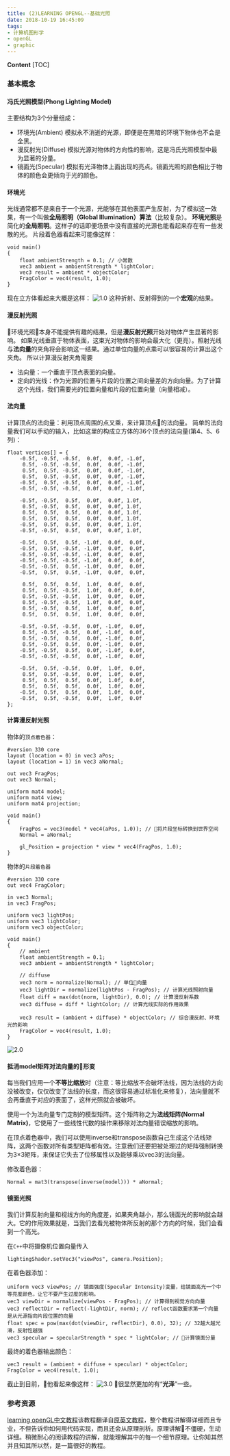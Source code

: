 ```yaml
---
title: (2)LEARNING OPENGL--基础光照
date: 2018-10-19 16:45:09
tags: 
- 计算机图形学
- openGL
- graphic
---
```


**Content**
[TOC]

### 基本概念
#### 冯氏光照模型(Phong Lighting Model)
主要结构为3个分量组成：
* 环境光(Ambient)
模拟永不消逝的光源，即便是在黑暗的环境下物体也不会是全黑。
* 漫反射光(Diffuse)
模拟光源对物体的方向性的影响，这是冯氏光照模型中最为显著的分量。
* 镜面光(Specular)
模拟有光泽物体上面出现的亮点。镜面光照的颜色相比于物体的颜色会更倾向于光的颜色。

#### 环境光
光线通常都不是来自于一个光源，光能够在其他表面产生反射，为了模拟这一效果，有一个叫做**全局照明（Global Illumination）算法**（比较复杂）。
**环境光照**是简化的**全局照明**。这样子的话即便场景中没有直接的光源也能看起来存在有一些发散的光。
片段着色器看起来可能像这样：
```
void main()
{
    float ambientStrength = 0.1; // 小常数
    vec3 ambient = ambientStrength * lightColor;
    vec3 result = ambient * objectColor;
    FragColor = vec4(result, 1.0);
}
```
现在立方体看起来大概是这样：
![1.0](2-Learn-openGL-基础光照/1.0.png)
这种折射、反射得到的一个**宏观**的结果。

#### 漫反射光照
环境光照本身不能提供有趣的结果，但是**漫反射光照**开始对物体产生显著的影响。
如果光线垂直于物体表面，这束光对物体的影响会最大化（更亮）。照射光线与**法向量**的夹角将会影响这一结果。通过单位向量的点乘可以很容易的计算出这个夹角。
所以计算漫反射夹角需要
* 法向量：一个垂直于顶点表面的向量。
* 定向的光线：作为光源的位置与片段的位置之间向量差的方向向量。为了计算这个光线，我们需要光的位置向量和片段的位置向量（向量相减）。

#### 法向量
计算顶点的法向量：利用顶点周围的点叉乘，来计算顶点的法向量。
简单的法向量我们可以手动的输入，比如这里的构成立方体的36个顶点的法向量(第4、5、6列)：
```
float vertices[] = {
    -0.5f, -0.5f, -0.5f,  0.0f,  0.0f, -1.0f,
     0.5f, -0.5f, -0.5f,  0.0f,  0.0f, -1.0f, 
     0.5f,  0.5f, -0.5f,  0.0f,  0.0f, -1.0f, 
     0.5f,  0.5f, -0.5f,  0.0f,  0.0f, -1.0f, 
    -0.5f,  0.5f, -0.5f,  0.0f,  0.0f, -1.0f, 
    -0.5f, -0.5f, -0.5f,  0.0f,  0.0f, -1.0f, 

    -0.5f, -0.5f,  0.5f,  0.0f,  0.0f, 1.0f,
     0.5f, -0.5f,  0.5f,  0.0f,  0.0f, 1.0f,
     0.5f,  0.5f,  0.5f,  0.0f,  0.0f, 1.0f,
     0.5f,  0.5f,  0.5f,  0.0f,  0.0f, 1.0f,
    -0.5f,  0.5f,  0.5f,  0.0f,  0.0f, 1.0f,
    -0.5f, -0.5f,  0.5f,  0.0f,  0.0f, 1.0f,

    -0.5f,  0.5f,  0.5f, -1.0f,  0.0f,  0.0f,
    -0.5f,  0.5f, -0.5f, -1.0f,  0.0f,  0.0f,
    -0.5f, -0.5f, -0.5f, -1.0f,  0.0f,  0.0f,
    -0.5f, -0.5f, -0.5f, -1.0f,  0.0f,  0.0f,
    -0.5f, -0.5f,  0.5f, -1.0f,  0.0f,  0.0f,
    -0.5f,  0.5f,  0.5f, -1.0f,  0.0f,  0.0f,

     0.5f,  0.5f,  0.5f,  1.0f,  0.0f,  0.0f,
     0.5f,  0.5f, -0.5f,  1.0f,  0.0f,  0.0f,
     0.5f, -0.5f, -0.5f,  1.0f,  0.0f,  0.0f,
     0.5f, -0.5f, -0.5f,  1.0f,  0.0f,  0.0f,
     0.5f, -0.5f,  0.5f,  1.0f,  0.0f,  0.0f,
     0.5f,  0.5f,  0.5f,  1.0f,  0.0f,  0.0f,

    -0.5f, -0.5f, -0.5f,  0.0f, -1.0f,  0.0f,
     0.5f, -0.5f, -0.5f,  0.0f, -1.0f,  0.0f,
     0.5f, -0.5f,  0.5f,  0.0f, -1.0f,  0.0f,
     0.5f, -0.5f,  0.5f,  0.0f, -1.0f,  0.0f,
    -0.5f, -0.5f,  0.5f,  0.0f, -1.0f,  0.0f,
    -0.5f, -0.5f, -0.5f,  0.0f, -1.0f,  0.0f,

    -0.5f,  0.5f, -0.5f,  0.0f,  1.0f,  0.0f,
     0.5f,  0.5f, -0.5f,  0.0f,  1.0f,  0.0f,
     0.5f,  0.5f,  0.5f,  0.0f,  1.0f,  0.0f,
     0.5f,  0.5f,  0.5f,  0.0f,  1.0f,  0.0f,
    -0.5f,  0.5f,  0.5f,  0.0f,  1.0f,  0.0f,
    -0.5f,  0.5f, -0.5f,  0.0f,  1.0f,  0.0f
};
```
#### 计算漫反射光照
物体的`顶点着色器`：
```
#version 330 core
layout (location = 0) in vec3 aPos;
layout (location = 1) in vec3 aNormal;

out vec3 FragPos;
out vec3 Normal;

uniform mat4 model;
uniform mat4 view;
uniform mat4 projection;

void main()
{
    FragPos = vec3(model * vec4(aPos, 1.0)); // 将片段坐标转换到世界空间
    Normal = aNormal;
    
    gl_Position = projection * view * vec4(FragPos, 1.0);
}
```
物体的`片段着色器`
```
#version 330 core
out vec4 FragColor;

in vec3 Normal;  
in vec3 FragPos;  
  
uniform vec3 lightPos; 
uniform vec3 lightColor;
uniform vec3 objectColor;

void main()
{
    // ambient
    float ambientStrength = 0.1;
    vec3 ambient = ambientStrength * lightColor;
  	
    // diffuse 
    vec3 norm = normalize(Normal); // 单位向量
    vec3 lightDir = normalize(lightPos - FragPos); // 计算光线照射向量
    float diff = max(dot(norm, lightDir), 0.0); // 计算漫反射系数
    vec3 diffuse = diff * lightColor; // 计算光线实际的作用效果
            
    vec3 result = (ambient + diffuse) * objectColor; // 综合漫反射、环境光的影响
    FragColor = vec4(result, 1.0); 
} 
```
![2.0](2-Learn-openGL-基础光照/2.0.png)

#### 抵消model矩阵对法向量的形变
每当我们应用一个**不等比缩放**时（注意：等比缩放不会破坏法线，因为法线的方向没被改变，仅仅改变了法线的长度，而这很容易通过标准化来修复），法向量就不会再垂直于对应的表面了，这样光照就会被破坏。

使用一个为法向量专门定制的模型矩阵。这个矩阵称之为**法线矩阵(Normal Matrix)**，它使用了一些线性代数的操作来移除对法向量错误缩放的影响。

在顶点着色器中，我们可以使用inverse和transpose函数自己生成这个法线矩阵，这两个函数对所有类型矩阵都有效。注意我们还要把被处理过的矩阵强制转换为3×3矩阵，来保证它失去了位移属性以及能够乘以vec3的法向量。

修改着色器：
```
Normal = mat3(transpose(inverse(model))) * aNormal;
```


#### 镜面光照
我们计算反射向量和视线方向的角度差，如果夹角越小，那么镜面光的影响就会越大。它的作用效果就是，当我们去看光被物体所反射的那个方向的时候，我们会看到一个高光。

在`C++`中将摄像机位置向量传入
```
lightingShader.setVec3("viewPos", camera.Position);
```

在着色器添加：
```
uniform vec3 viewPos; // 镜面强度(Specular Intensity)变量，给镜面高光一个中等亮度颜色，让它不要产生过度的影响。
vec3 viewDir = normalize(viewPos - FragPos); // 计算得到视觉方向向量
vec3 reflectDir = reflect(-lightDir, norm); // reflect函数要求第一个向量是从光源指向片段位置的向量
float spec = pow(max(dot(viewDir, reflectDir), 0.0), 32); // 32越大越光滑，反射性越强
vec3 specular = specularStrength * spec * lightColor; // 计算镜面分量
```
最终的着色器输出颜色：
```
vec3 result = (ambient + diffuse + specular) * objectColor;
FragColor = vec4(result, 1.0);
```
截止到目前，他看起来像这样：
![3.0](2-Learn-openGL-基础光照/3.0.png)
很显然更加的有“**光泽**”一些。

### 参考资源
[learning openGL中文教程](https://learnopengl-cn.github.io/01%20Getting%20started/09%20Camera/)该教程翻译自[原英文教程](https://learnopengl.com)，整个教程讲解得详细而且专业，不但告诉你如何用代码实现，而且还会从原理剖析。原理讲解不僵硬，生动详细。稍微耐心的阅读教程的讲解，就能理解其中的每一个细节原理。让你知其然并且知其所以然，是一篇很好的教程。